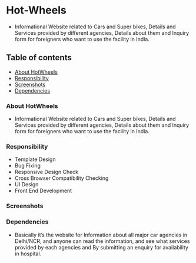 # Hot-Wheels
- Informational Website related to Cars and Super bikes, Details and Services provided by different agencies, Details about them and Inquiry form for foreigners who want to use the facility in India.

## Table of contents
- [About HotWheels](#about-hotwheels)
- [Responsibility](#responsibility)
- [Screenshots](#screenshots)
- [Dependencies](#dependencies)


### About HotWheels
- Informational Website related to Cars and Super bikes, Details and Services provided by different agencies, Details about them and Inquiry form for foreigners who want to use the facility in India.

### Responsibility
- Template Design
- Bug Fixing
- Responsive Design Check
- Cross Browser Compatibility Checking
- UI Design
- Front End Development


### Screenshots


### Dependencies
- Basically it’s the website for  Information about all major car agencies in Delhi/NCR, and anyone can read the information, and see what services provided by each agencies and By submitting an enquiry for availability in hospital.
